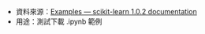 - 資料來源：[Examples — scikit-learn 1.0.2 documentation](https://scikit-learn.org/stable/auto_examples/index.html)
- 用途：測試下載 .ipynb 範例
